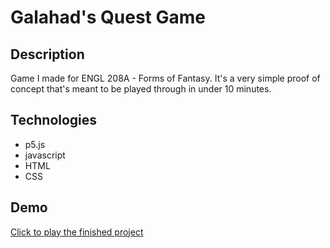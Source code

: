 # Galahad's Quest Game

## Description
Game I made for ENGL 208A - Forms of Fantasy. It's a very simple proof of concept that's meant to be played through in under 10 minutes.

## Technologies

- p5.js
- javascript
- HTML
- CSS

## Demo
[Click to play the finished project](https://editor.p5js.org/KaranDahiya/full/rfJqRJ_Re)
